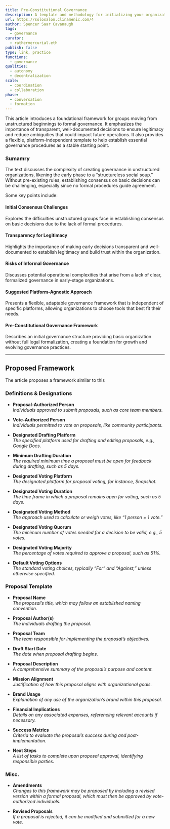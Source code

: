 ```yaml
---
title: Pre-Constitutional Governance
description: A template and methodology for initializing your organization's governance.
url: https://solosalon.clinamenic.com/4
author: Spencer Saar Cavanaugh
tags:
  - governance
curator:
  - rathermercurial.eth
publish: false
type: link, practice
functions:
  - governance
qualities:
  - autonomy
  - decentralization
scale:
  - coordination
  - collaboration
phase:
  - conversation
  - formation
---
```


This article introduces a foundational framework for groups moving from unstructured beginnings to formal governance. It emphasizes the importance of transparent, well-documented decisions to ensure legitimacy and reduce ambiguities that could impact future operations. It also provides a flexible, platform-independent template to help establish essential governance procedures as a stable starting point.

### Sumamry

The text discusses the complexity of creating governance in unstructured organizations, likening the early phase to a “structureless social soup.” Without pre-existing rules, establishing consensus on basic decisions can be challenging, especially since no formal procedures guide agreement.

Some key points include:

#### Initial Consensus Challenges
Explores the difficulties unstructured groups face in establishing consensus on basic decisions due to the lack of formal procedures.

#### Transparency for Legitimacy
Highlights the importance of making early decisions transparent and well-documented to establish legitimacy and build trust within the organization.

#### Risks of Informal Governance
Discusses potential operational complexities that arise from a lack of clear, formalized governance in early-stage organizations.

#### Suggested Platform-Agnostic Approach
Presents a flexible, adaptable governance framework that is independent of specific platforms, allowing organizations to choose tools that best fit their needs.

#### Pre-Constitutional Governance Framework
Describes an initial governance structure providing basic organization without full legal formalization, creating a foundation for growth and evolving governance practices.

---

## Proposed Framework

The article proposes a framework similar to this

### Definitions & Designations

- **Proposal-Authorized Person**  
  *Individuals approved to submit proposals, such as core team members.*

- **Vote-Authorized Person**  
  *Individuals permitted to vote on proposals, like community participants.*

- **Designated Drafting Platform**  
  *The specified platform used for drafting and editing proposals, e.g., Google Docs.*

- **Minimum Drafting Duration**  
  *The required minimum time a proposal must be open for feedback during drafting, such as 5 days.*

- **Designated Voting Platform**  
  *The designated platform for proposal voting, for instance, Snapshot.*

- **Designated Voting Duration**  
  *The time frame in which a proposal remains open for voting, such as 5 days.*

- **Designated Voting Method**  
  *The approach used to calculate or weigh votes, like “1 person = 1 vote.”*

- **Designated Voting Quorum**  
  *The minimum number of votes needed for a decision to be valid, e.g., 5 votes.*

- **Designated Voting Majority**  
  *The percentage of votes required to approve a proposal, such as 51%.*

- **Default Voting Options**  
  *The standard voting choices, typically “For” and “Against,” unless otherwise specified.*

### Proposal Template

- **Proposal Name**  
  *The proposal’s title, which may follow an established naming convention.*

- **Proposal Author(s)**  
  *The individuals drafting the proposal.*

- **Proposal Team**  
  *The team responsible for implementing the proposal’s objectives.*

- **Draft Start Date**  
  *The date when proposal drafting begins.*

- **Proposal Description**  
  *A comprehensive summary of the proposal’s purpose and content.*

- **Mission Alignment**  
  *Justification of how this proposal aligns with organizational goals.*

- **Brand Usage**  
  *Explanation of any use of the organization’s brand within this proposal.*

- **Financial Implications**  
  *Details on any associated expenses, referencing relevant accounts if necessary.*

- **Success Metrics**  
  *Criteria to evaluate the proposal’s success during and post-implementation.*

- **Next Steps**  
  *A list of tasks to complete upon proposal approval, identifying responsible parties.*

### Misc.

- **Amendments**  
  *Changes to this framework may be proposed by including a revised version within a formal proposal, which must then be approved by vote-authorized individuals.*

- **Revised Proposals**  
  *If a proposal is rejected, it can be modified and submitted for a new vote.*